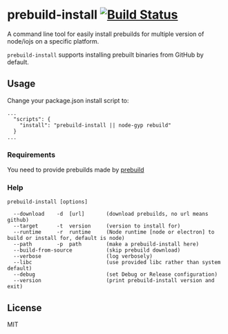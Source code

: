 # prebuild-install [![Build Status](https://travis-ci.org/mafintosh/prebuild-install.svg?branch=master)](https://travis-ci.org/mafintosh/prebuild-install)

A command line tool for easily install prebuilds for multiple version of node/iojs on a specific platform.

`prebuild-install` supports installing prebuilt binaries from GitHub by default.

## Usage

Change your package.json install script to:
```
...
  "scripts": {
    "install": "prebuild-install || node-gyp rebuild"
  }
...
```

### Requirements

You need to provide prebuilds made by [prebuild](https://github.com/mafintosh/prebuild)

### Help
```
prebuild-install [options]

  --download    -d  [url]       (download prebuilds, no url means github)
  --target      -t  version     (version to install for)
  --runtime     -r  runtime     (Node runtime [node or electron] to build or install for, default is node)
  --path        -p  path        (make a prebuild-install here)
  --build-from-source           (skip prebuild download)
  --verbose                     (log verbosely)
  --libc                        (use provided libc rather than system default)
  --debug                       (set Debug or Release configuration)
  --version                     (print prebuild-install version and exit)
 ```

## License

MIT
